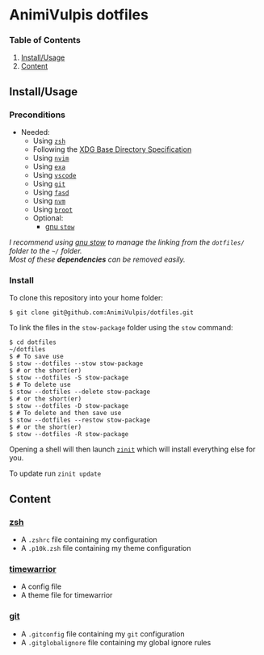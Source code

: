 # AnimiVulpis dotfiles

### Table of Contents

1. [Install/Usage](#installusage)
2. [Content](#content)

## Install/Usage

### Preconditions

- Needed:
  - Using [`zsh`](https://www.zsh.org/)
  - Following the [XDG Base Directory Specification](https://specifications.freedesktop.org/basedir-spec/basedir-spec-latest.html)
  - Using [`nvim`](https://github.com/neovim/neovim)
  - Using [`exa`](https://github.com/ogham/exa)
  - Using [`vscode`](https://code.visualstudio.com/)
  - Using [`git`](https://git-scm.com/)
  - Using [`fasd`](https://github.com/clvv/fasd)
  - Using [`nvm`](https://github.com/nvm-sh/nvm)
  - Using [`broot`](https://github.com/Canop/broot)
  - Optional:
    - [gnu `stow`](https://www.gnu.org/software/stow/)

_I recommend using [gnu stow](https://www.gnu.org/software/stow/) to manage the linking from the `dotfiles/` folder to the `~/` folder._  
_Most of these **dependencies** can be removed easily._

### Install

To clone this repository into your home folder:

    $ git clone git@github.com:AnimiVulpis/dotfiles.git

To link the files in the `stow-package` folder using the `stow` command:

    $ cd dotfiles
    ~/dotfiles
    $ # To save use
    $ stow --dotfiles --stow stow-package
    $ # or the short(er)
    $ stow --dotfiles -S stow-package
    $ # To delete use
    $ stow --dotfiles --delete stow-package
    $ # or the short(er)
    $ stow --dotfiles -D stow-package
    $ # To delete and then save use
    $ stow --dotfiles --restow stow-package
    $ # or the short(er)
    $ stow --dotfiles -R stow-package

Opening a shell will then launch [`zinit`](https://github.com/zdharma/zinit) which will install everything else for you.

To update run `zinit update`

## Content

### [zsh](http://www.zsh.org/)

- A `.zshrc` file containing my configuration
- A `.p10k.zsh` file containing my theme configuration

### [timewarrior](https://taskwarrior.org/docs/timewarrior/index.html)

- A config file
- A theme file for timewarrior

### [git](https://git-scm.com/)

- A `.gitconfig` file containing my `git` configuration
- A `.gitglobalignore` file containing my global ignore rules
